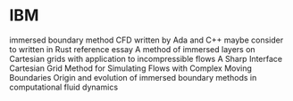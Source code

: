 # IBM
immersed boundary method CFD
written by Ada and C++
maybe consider to written in Rust
reference essay
A method of immersed layers on Cartesian grids with application to incompressible flows
A Sharp Interface Cartesian Grid Method for Simulating Flows with Complex Moving Boundaries
Origin and evolution of immersed boundary methods in computational fluid dynamics
